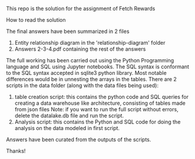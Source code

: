 This repo is the solution for the assignment of Fetch Rewards

How to read the solution

The final answers have been summarized in 2 files

1. Entity relationship diagram in the 'relationship-diagram' folder
2. Answers 2-3-4.pdf containing the rest of the answers

The full working has been carried out using the Python Programming language and SQL using Jupyter notebooks. The SQL syntax is conformant to the SQL syntax accepted in sqlite3 python library. Most notable differences would be in unnesting the arrays in the tables. There are 2 scripts in the data folder (along with the data files being used):

1. table creation script: this contains the python code and SQL queries for creating a data warehouse like architecture, consisting of tables made from json files
Note: if you want to run the full script without errors, delete the datalake.db file and run the script.
2. Analysis script: this contains the Python and SQL code for doing the analysis on the data modeled in first script.

Answers have been curated from the outputs of the scripts. 

Thanks!

